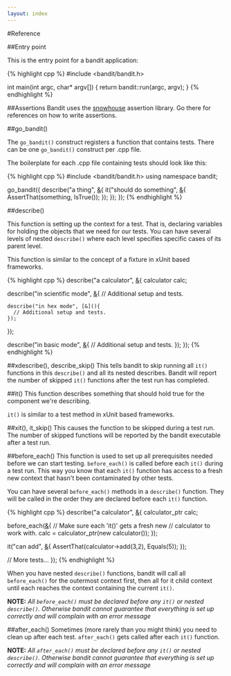 ```yaml
---
layout: index
---
```

#Reference

##Entry point

This is the entry point for a bandit application:

{% highlight cpp %}
#include <bandit/bandit.h>

int main(int argc, char* argv[])
{
  return bandit::run(argc, argv);
}
{% endhighlight %}

##Assertions
Bandit uses the [snowhouse](https://github.com/joakimkarlsson/snowhouse#assertions) 
assertion library. Go there for references on how to write assertions.

##go_bandit()

The `go_bandit()` construct registers a function that contains tests. There
can be one `go_bandit()` construct per .cpp file.

The boilerplate for each .cpp file containing tests should look like this:

{% highlight cpp %}
#include <bandit/bandit.h>
using namespace bandit;

go_bandit([](){
  describe("a thing", [&](){
    it("should do something", [&](){
      AssertThat(something, IsTrue());
    });
  });
});
{% endhighlight %}

##describe()

This function is setting up the context for a test. That is, declaring variables
for holding the objects that we need for our tests. You can have several levels
of nested `describe()` where each level specifies specific cases of its parent
level.

This function is similar to the concept of a fixture in xUnit based frameworks.

{% highlight cpp %}
describe("a calculator", [&](){
  calculator calc;

  describe("in scientific mode", [&](){
    // Additional setup and tests.

    describe("in hex mode", [&](){
      // Additional setup and tests.
    });
  });

  describe("in basic mode", [&](){
    // Additional setup and tests.
  });
});
{% endhighlight %}

##xdescribe(), describe_skip()
This tells bandit to skip running all `it()` functions in this `describe()` and
all its nested describes. Bandit will report the number of skipped `it()` functions
after the test run has completed.

##it()
This function describes something that should hold true for the component we're
describing.

`it()` is similar to a test method in xUnit based frameworks.

##xit(), it_skip()
This causes the function to be skipped during a test run. The number of skipped
functions will be reported by the bandit executable after a test run.

##before_each()
This function is used to set up all prerequisites needed before we can start 
testing. `before_each()` is called before each `it()` during a test run. This 
way you know that each `it()` function has access to a fresh new context that
hasn't been contaminated by other tests.

You can have several `before_each()` methods in a `describe()` function. They
will be called in the order they are declared before each `it()` function.

{% highlight cpp %}
describe("a calculator", [&](){
  calculator_ptr calc;

  before_each([&](){
    // Make sure each 'it()' gets a fresh new
    // calculator to work with.
    calc = calculator_ptr(new calculator());
  });

  it("can add", [&](){
    AssertThat(calculator->add(3,2), Equals(5));
  });

  // More tests...
});
{% endhighlight %}

When you have nested `describe()` functions, bandit will call all `before_each()`
for the outermost context first, then all for it child context until each reaches
the context containing the current `it()`.

**NOTE:** *All `before_each()` must be declared before any `it()` or nested `describe()`.
Otherwise bandit cannot guarantee that everything is set up correctly and will
complain with an error message*

##after_each()
Sometimes (more rarely than you might think) you need to clean up after each
test. `after_each()` gets called after each `it()` function.

**NOTE:** *All `after_each()` must be declared before any `it()` or nested `describe()`.
Otherwise bandit cannot guarantee that everything is set up correctly and will
complain with an error message*
